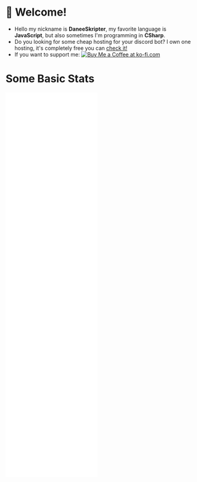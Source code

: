 # 💖 Welcome!
- Hello my nickname is **DaneeSkripter**, my favorite language is **JavaScript**, but also sometimes I'm programming in **CSharp**.
- Do you looking for some cheap hosting for your discord bot? I own one hosting, it's completely free you can [check it!](https://dishost.xyz/)
- If you want to support me: <a href='https://ko-fi.com/X7X1ACSSW' target='_blank'><img height='36' style='border:0px;height:36px;' src='https://cdn.ko-fi.com/cdn/kofi2.png?v=3' border='0' alt='Buy Me a Coffee at ko-fi.com' /></a>

# Some Basic Stats
![Metrics](/github-metrics.svg)
